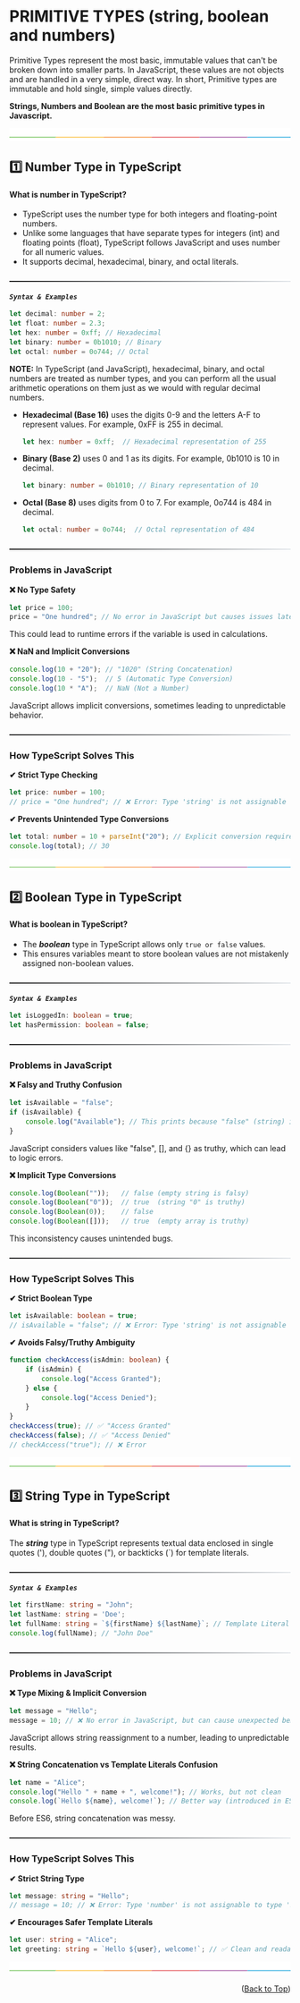 <a id="readme-top"></a>

# PRIMITIVE TYPES (string, boolean and numbers) 

Primitive Types represent the most basic, immutable values that can't be broken down into smaller parts. In JavaScript, these values are not objects and are handled in a very simple, direct way. In short, Primitive types are immutable and hold single, simple values directly.

**Strings, Numbers and Boolean are the most basic primitive types in Javascript.**


[![-----------------------------------------------------](https://github.com/Prabin128/TypeScript/blob/main/assets/line.png)](#primitive-types)

## 1️⃣ Number Type in TypeScript

#### What is number in TypeScript?

- TypeScript uses the number type for both integers and floating-point numbers.
- Unlike some languages that have separate types for integers (int) and floating points (float), TypeScript follows JavaScript and uses number for all numeric values.
- It supports decimal, hexadecimal, binary, and octal literals.

[![-----------------------------------------------------](https://github.com/Prabin128/TypeScript/blob/main/assets/sub_section_line.png)](#primitive_type)     


***```Syntax & Examples```*** 

```ts 
let decimal: number = 2;
let float: number = 2.3;
let hex: number = 0xff; // Hexadecimal
let binary: number = 0b1010; // Binary
let octal: number = 0o744; // Octal
```
**NOTE:** In TypeScript (and JavaScript), hexadecimal, binary, and octal numbers are treated as number types, and you can perform all the usual arithmetic operations on them just as we would with regular decimal numbers.

- **Hexadecimal (Base 16)** uses the digits 0-9 and the letters A-F to represent values. For example, 0xFF is 255 in decimal.
    ```ts
    let hex: number = 0xff;  // Hexadecimal representation of 255
    ```
- **Binary (Base 2)** uses 0 and 1 as its digits. For example, 0b1010 is 10 in decimal.
    ```ts
    let binary: number = 0b1010; // Binary representation of 10
    ```
- **Octal (Base 8)** uses digits from 0 to 7. For example, 0o744 is 484 in decimal.
    ```ts
    let octal: number = 0o744;  // Octal representation of 484
    ```

[![-----------------------------------------------------](https://github.com/Prabin128/TypeScript/blob/main/assets/sub_section_line.png)](#primitive_type)    

### Problems in JavaScript  


**❌ No Type Safety**

```js
let price = 100;
price = "One hundred"; // No error in JavaScript but causes issues later
```

This could lead to runtime errors if the variable is used in calculations.

**❌ NaN and Implicit Conversions**

```js
console.log(10 + "20"); // "1020" (String Concatenation)
console.log(10 - "5");  // 5 (Automatic Type Conversion)
console.log(10 * "A");  // NaN (Not a Number)
```

JavaScript allows implicit conversions, sometimes leading to unpredictable behavior.

[![-----------------------------------------------------](https://github.com/Prabin128/TypeScript/blob/main/assets/sub_section_line.png)](#primitive_type)    

### How TypeScript Solves This

**✔ Strict Type Checking**

```ts
let price: number = 100;
// price = "One hundred"; // ❌ Error: Type 'string' is not assignable to type 'number'
```

**✔ Prevents Unintended Type Conversions**

```ts
let total: number = 10 + parseInt("20"); // Explicit conversion required
console.log(total); // 30
```
[![-----------------------------------------------------](https://github.com/Prabin128/TypeScript/blob/main/assets/line.png)](#primitive-types)

## 2️⃣ Boolean Type in TypeScript

#### What is boolean in TypeScript?

- The ***boolean*** type in TypeScript allows only ```true or false``` values.
- This ensures variables meant to store boolean values are not mistakenly assigned non-boolean values.

[![-----------------------------------------------------](https://github.com/Prabin128/TypeScript/blob/main/assets/sub_section_line.png)](#primitive_type)    

***```Syntax & Examples```*** 

```ts
let isLoggedIn: boolean = true;
let hasPermission: boolean = false;
```

[![-----------------------------------------------------](https://github.com/Prabin128/TypeScript/blob/main/assets/sub_section_line.png)](#primitive_type)   

### Problems in JavaScript

**❌ Falsy and Truthy Confusion**

```js
let isAvailable = "false"; 
if (isAvailable) {
    console.log("Available"); // This prints because "false" (string) is truthy in JavaScript
}
```
JavaScript considers values like "false", [], and {} as truthy, which can lead to logic errors.

**❌ Implicit Type Conversions**

```js
console.log(Boolean(""));   // false (empty string is falsy)
console.log(Boolean("0"));  // true  (string "0" is truthy)
console.log(Boolean(0));    // false
console.log(Boolean([]));   // true  (empty array is truthy)
```

This inconsistency causes unintended bugs.

[![-----------------------------------------------------](https://github.com/Prabin128/TypeScript/blob/main/assets/sub_section_line.png)](#primitive_type)    

### How TypeScript Solves This

**✔ Strict Boolean Type**

```ts 
let isAvailable: boolean = true;
// isAvailable = "false"; // ❌ Error: Type 'string' is not assignable to type 'boolean'
```

**✔ Avoids Falsy/Truthy Ambiguity**

```ts
function checkAccess(isAdmin: boolean) {
    if (isAdmin) {
        console.log("Access Granted");
    } else {
        console.log("Access Denied");
    }
}
checkAccess(true); // ✅ "Access Granted"
checkAccess(false); // ✅ "Access Denied"
// checkAccess("true"); // ❌ Error
```
[![-----------------------------------------------------](https://github.com/Prabin128/TypeScript/blob/main/assets/line.png)](#primitive-types)

## 3️⃣ String Type in TypeScript

#### What is string in TypeScript?

The ***string*** type in TypeScript represents textual data enclosed in single quotes ('), double quotes ("), or backticks (`) for template literals.

[![-----------------------------------------------------](https://github.com/Prabin128/TypeScript/blob/main/assets/sub_section_line.png)](#primitive_type)   

***```Syntax & Examples```*** 

```ts
let firstName: string = "John";
let lastName: string = 'Doe';
let fullName: string = `${firstName} ${lastName}`; // Template Literal
console.log(fullName); // "John Doe"
```

[![-----------------------------------------------------](https://github.com/Prabin128/TypeScript/blob/main/assets/sub_section_line.png)](#primitive_type)   

###  Problems in JavaScript

**❌ Type Mixing & Implicit Conversion**

```js 
let message = "Hello";
message = 10; // ❌ No error in JavaScript, but can cause unexpected behavior
```

JavaScript allows string reassignment to a number, leading to unpredictable results.

**❌ String Concatenation vs Template Literals Confusion**

```js
let name = "Alice";
console.log("Hello " + name + ", welcome!"); // Works, but not clean
console.log(`Hello ${name}, welcome!`); // Better way (introduced in ES6)
```

Before ES6, string concatenation was messy.

[![-----------------------------------------------------](https://github.com/Prabin128/TypeScript/blob/main/assets/sub_section_line.png)](#primitive_type)    

### How TypeScript Solves This

**✔ Strict String Type**

```ts
let message: string = "Hello";
// message = 10; // ❌ Error: Type 'number' is not assignable to type 'string'
```

**✔ Encourages Safer Template Literals**

```ts
let user: string = "Alice";
let greeting: string = `Hello ${user}, welcome!`; // ✅ Clean and readable
```

[![-----------------------------------------------------](https://github.com/Prabin128/TypeScript/blob/main/assets/line.png)](#primitive-types)  

<p align="right">(<a href="#readme-top">Back to Top</a>)</p>
